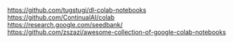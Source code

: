 https://github.com/tugstugi/dl-colab-notebooks
https://github.com/ContinualAI/colab
https://research.google.com/seedbank/
https://github.com/zszazi/awesome-collection-of-google-colab-notebooks
